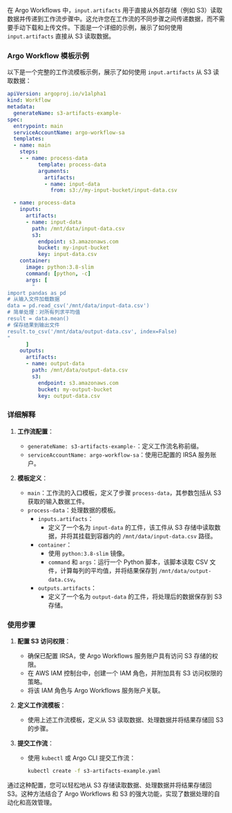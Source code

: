 在 Argo Workflows 中，`input.artifacts` 用于直接从外部存储（例如 S3）读取数据并传递到工作流步骤中。这允许您在工作流的不同步骤之间传递数据，而不需要手动下载和上传文件。下面是一个详细的示例，展示了如何使用 `input.artifacts` 直接从 S3 读取数据。

### Argo Workflow 模板示例

以下是一个完整的工作流模板示例，展示了如何使用 `input.artifacts` 从 S3 读取数据：

```yaml
apiVersion: argoproj.io/v1alpha1
kind: Workflow
metadata:
  generateName: s3-artifacts-example-
spec:
  entrypoint: main
  serviceAccountName: argo-workflow-sa
  templates:
  - name: main
    steps:
    - - name: process-data
          template: process-data
          arguments:
            artifacts:
            - name: input-data
              from: s3://my-input-bucket/input-data.csv

  - name: process-data
    inputs:
      artifacts:
      - name: input-data
        path: /mnt/data/input-data.csv
        s3:
          endpoint: s3.amazonaws.com
          bucket: my-input-bucket
          key: input-data.csv
    container:
      image: python:3.8-slim
      command: [python, -c]
      args: [
        "
import pandas as pd
# 从输入文件加载数据
data = pd.read_csv('/mnt/data/input-data.csv')
# 简单处理：对所有列求平均值
result = data.mean()
# 保存结果到输出文件
result.to_csv('/mnt/data/output-data.csv', index=False)
"
      ]
    outputs:
      artifacts:
      - name: output-data
        path: /mnt/data/output-data.csv
        s3:
          endpoint: s3.amazonaws.com
          bucket: my-output-bucket
          key: output-data.csv
```

### 详细解释

1. **工作流配置**：
   - `generateName: s3-artifacts-example-`：定义工作流名称前缀。
   - `serviceAccountName: argo-workflow-sa`：使用已配置的 IRSA 服务账户。

2. **模板定义**：
   - `main`：工作流的入口模板，定义了步骤 `process-data`，其参数包括从 S3 获取的输入数据工件。
   - `process-data`：处理数据的模板。
     - `inputs.artifacts`：
       - 定义了一个名为 `input-data` 的工件，该工件从 S3 存储中读取数据，并将其挂载到容器内的 `/mnt/data/input-data.csv` 路径。
     - `container`：
       - 使用 `python:3.8-slim` 镜像。
       - `command` 和 `args`：运行一个 Python 脚本，该脚本读取 CSV 文件，计算每列的平均值，并将结果保存到 `/mnt/data/output-data.csv`。
     - `outputs.artifacts`：
       - 定义了一个名为 `output-data` 的工件，将处理后的数据保存到 S3 存储。

### 使用步骤

1. **配置 S3 访问权限**：
   - 确保已配置 IRSA，使 Argo Workflows 服务账户具有访问 S3 存储的权限。
   - 在 AWS IAM 控制台中，创建一个 IAM 角色，并附加具有 S3 访问权限的策略。
   - 将该 IAM 角色与 Argo Workflows 服务账户关联。

2. **定义工作流模板**：
   - 使用上述工作流模板，定义从 S3 读取数据、处理数据并将结果存储回 S3 的步骤。

3. **提交工作流**：
   - 使用 `kubectl` 或 Argo CLI 提交工作流：

     ```bash
     kubectl create -f s3-artifacts-example.yaml
     ```

通过这种配置，您可以轻松地从 S3 存储读取数据、处理数据并将结果存储回 S3。这种方法结合了 Argo Workflows 和 S3 的强大功能，实现了数据处理的自动化和高效管理。
